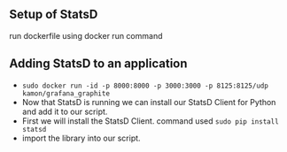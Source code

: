 ## Setup of StatsD
run dockerfile using docker run command



## Adding StatsD to an application
* `sudo docker run -id -p 8000:8000 -p 3000:3000 -p 8125:8125/udp kamon/grafana_graphite`
*  Now that StatsD is running we can install our StatsD Client for Python and add it to our script.
* First we will install the StatsD Client.  command used `sudo pip install statsd`
* import the library into our script. 
